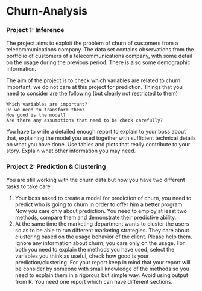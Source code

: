 # Churn-Analysis


### Project 1: Inference 
The project aims to exploit the problem of churn of customers from a telecommunications company.  The data set contains observations from the portfolio of customers of  a telecommunications company, with some detail on the usage during the previous period. There is also some demographic information.

The aim of the project is to check which variables are related to churn. Important: we do not care at this project for prediction. Things that you need to consider are the following (but clearly not restricted to them)

    Which variables are important?
    Do we need to transform them?
    How good is the model?
    Are there any assumptions that need to be check carefully?

You have to write a detailed enough report to explain to your boss about that, explaining the model you used together with sufficient technical details on what you have done.   Use tables and plots that really contribute to your story. Explain what other information you may need.


### Project 2: Prediction & Clustering

You are still working with the churn data but now you have two different tasks to take care
1. Your boss asked to create a model for prediction of churn, you need to predict who is going to churn in order to offer him a better program. Now you care only about prediction. You need to employ at least two methods, compare them and demonstrate their predictive ability.
2. At the same time the marketing department wants to cluster the users so as to be able to run different marketing strategies. They care about clustering based on the usage behavior of the client. Please help them. Ignore any information about churn, you care only on the usage.
For both you need to explain the methods you have used, select the variables you think as useful, check how good is your prediction/clustering. For your report keep in mind that your report will be consider by someone with small knowledge of the methods so you need to explain them in a rigorous but simple way. Avoid using output from R. You need one report which can have different sections.
